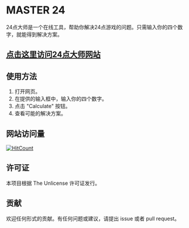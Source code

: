 # MASTER 24

24点大师是一个在线工具，帮助你解决24点游戏的问题。只需输入你的四个数字，就能得到解决方案。

## [点击这里访问24点大师网站](https://24.metamemo.uk/)

## 使用方法

1. 打开网页。
2. 在提供的输入框中，输入你的四个数字。
3. 点击 "Calculate" 按钮。
4. 查看可能的解决方案。

## 网站访问量

[![HitCount](https://hits.dwyl.com/WayfarerYuan/24Go.svg?style=flat-square)](http://hits.dwyl.com/WayfarerYuan/24Go)

## 许可证

本项目根据 The Unlicense 许可证发行。

## 贡献

欢迎任何形式的贡献。有任何问题或建议，请提出 issue 或者 pull request。
